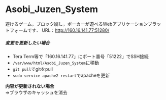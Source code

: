 # Asobi_Juzen_System
避けるゲーム，ブロック崩し，ポーカーが遊べるWebアプリケーションプラットフォームです．
URL：http://160.16.141.77:51280/  
##### 変更を更新したい場合
- Tera Term等で「160.16.141.77」にポート番号「51222」でSSH接続
- ```/var/www/html/Asobi_Juzen_System```に移動
- ```git pull```でgitをpull
- ```sudo service apache2 restart```でapacheを更新
  
**内容が更新されない場合**  
⇒ブラウザのキャッシュを消去
